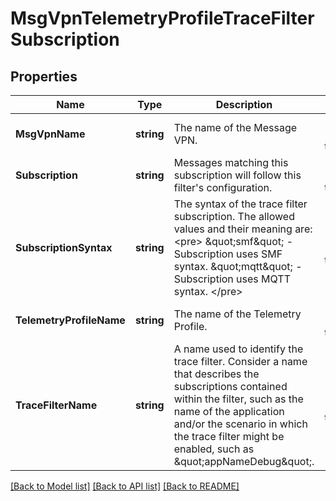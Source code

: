 # MsgVpnTelemetryProfileTraceFilterSubscription

## Properties
Name | Type | Description | Notes
------------ | ------------- | ------------- | -------------
**MsgVpnName** | **string** | The name of the Message VPN. | [optional] [default to null]
**Subscription** | **string** | Messages matching this subscription will follow this filter&#x27;s configuration. | [optional] [default to null]
**SubscriptionSyntax** | **string** | The syntax of the trace filter subscription. The allowed values and their meaning are:  &lt;pre&gt; \&quot;smf\&quot; - Subscription uses SMF syntax. \&quot;mqtt\&quot; - Subscription uses MQTT syntax. &lt;/pre&gt;  | [optional] [default to null]
**TelemetryProfileName** | **string** | The name of the Telemetry Profile. | [optional] [default to null]
**TraceFilterName** | **string** | A name used to identify the trace filter. Consider a name that describes the subscriptions contained within the filter, such as the name of the application and/or the scenario in which the trace filter might be enabled, such as \&quot;appNameDebug\&quot;. | [optional] [default to null]

[[Back to Model list]](../README.md#documentation-for-models) [[Back to API list]](../README.md#documentation-for-api-endpoints) [[Back to README]](../README.md)

